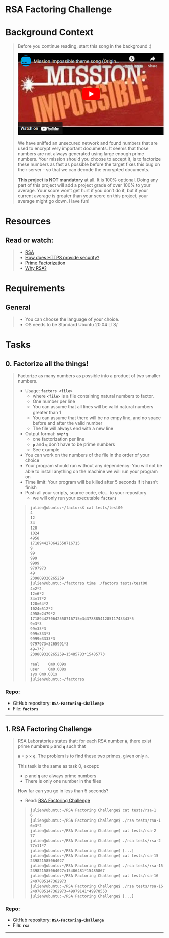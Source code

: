 # RSA Factoring Challenge

# Background Context
> Before you continue reading, start this song in the background :)
> 
> [![Video Alt Text](./assets/RSA.png)](https://www.youtube.com/watch?v=tGSUjuSBt1A)
>   
> 
> We have sniffed an unsecured network and found numbers that are used to encrypt very important documents. It seems that those numbers are not always generated using large enough prime numbers. Your mission should you choose to accept it, is to factorize these numbers as fast as possible before the target fixes this bug on their server - so that we can decode the encrypted documents.
> 
> **This project is NOT mandatory** at all. It is 100% optional. Doing any part of this project will add a project grade of over 100% to your average. Your score won’t get hurt if you don’t do it, but if your current average is greater than your score on this project, your average might go down. Have fun!

# Resources

## **Read or watch**:
> -   [RSA](https://en.wikipedia.org/wiki/RSA_cryptosystem "RSA")
> -   [How does HTTPS provide security?](https://stackoverflow.com/questions/3968095/how-does-https-provide-security "How does HTTPS provide security?")
> -   [Prime Factorization](https://privacycanada.net/mathematics/prime-factorization/ "Prime Factorization")
> -   [Why RSA?](https://jaredatandi.hashnode.dev/rsa-factoring "Why RSA?")

# Requirements

## General
> -   You can choose the language of your choice.
> -   OS needs to be Standard Ubuntu 20.04 LTS/

# Tasks

## 0\. Factorize all the things!
> Factorize as many numbers as possible into a product of two smaller numbers.
> 
> -   Usage: **`factors <file>`**
>     -   where **`<file>`** is a file containing natural numbers to factor.
>     -   One number per line
>     -   You can assume that all lines will be valid natural numbers greater than 1
>     -   You can assume that there will be no empy line, and no space before and after the valid number
>     -   The file will always end with a new line
> -   Output format: **`n=p*q`**
>     -   one factorization per line
>     -   **`p`** and **`q`** don’t have to be prime numbers
>     -   See example
> -   You can work on the numbers of the file in the order of your choice
> -   Your program should run without any dependency: You will not be able to install anything on the machine we will run your program on
> -   Time limit: Your program will be killed after 5 seconds if it hasn’t finish
> -   Push all your scripts, source code, etc… to your repository
>     -   we will only run your executable **`factors`**
>
>> ```
>> julien@ubuntu:~/factors$ cat tests/test00 
>> 4
>> 12
>> 34
>> 128
>> 1024
>> 4958
>> 1718944270642558716715
>> 9
>> 99
>> 999
>> 9999
>> 9797973
>> 49
>> 239809320265259
>> julien@ubuntu:~/factors$ time ./factors tests/test00
>> 4=2*2
>> 12=6*2
>> 34=17*2
>> 128=64*2
>> 1024=512*2
>> 4958=2479*2
>> 1718944270642558716715=343788854128511743343*5
>> 9=3*3
>> 99=33*3
>> 999=333*3
>> 9999=3333*3
>> 9797973=3265991*3
>> 49=7*7
>> 239809320265259=15485783*15485773
>> 
>> real    0m0.009s
>> user    0m0.008s
>> sys 0m0.001s
>> julien@ubuntu:~/factors$ 
>> ```

### **Repo:**

-   GitHub repository: **`RSA-Factoring-Challenge`**
-   File: **`factors`**

---

## 1\. RSA Factoring Challenge
> RSA Laboratories states that: for each RSA number **`n`**, there exist prime numbers **`p`** and **`q`** such that
> 
> **`n`** = **`p`** × **`q`**. The problem is to find these two primes, given only **`n`**.
> 
> This task is the same as task 0, except:
> 
> -   **`p`** and **`q`** are always prime numbers
> -   There is only one number in the files
> 
> How far can you go in less than 5 seconds?
> 
> -   Read: [RSA Factoring Challenge](https://en.wikipedia.org/wiki/RSA_Factoring_Challenge "RSA Factoring Challenge")
> 
>> ```
>> julien@ubuntu:~/RSA Factoring Challenge$ cat tests/rsa-1
>> 6
>> julien@ubuntu:~/RSA Factoring Challenge$ ./rsa tests/rsa-1
>> 6=3*2
>> julien@ubuntu:~/RSA Factoring Challenge$ cat tests/rsa-2
>> 77
>> julien@ubuntu:~/RSA Factoring Challenge$ ./rsa tests/rsa-2
>> 77=11*7
>> julien@ubuntu:~/RSA Factoring Challenge$ [...]  
>> julien@ubuntu:~/RSA Factoring Challenge$ cat tests/rsa-15
>> 239821585064027
>> julien@ubuntu:~/RSA Factoring Challenge$ ./rsa tests/rsa-15 
>> 239821585064027=15486481*15485867
>> julien@ubuntu:~/RSA Factoring Challenge$ cat tests/rsa-16
>> 2497885147362973
>> julien@ubuntu:~/RSA Factoring Challenge$ ./rsa tests/rsa-16
>> 2497885147362973=49979141*49978553
>> julien@ubuntu:~/RSA Factoring Challenge$ [...]
>> ```

### **Repo:**

-   GitHub repository: **`RSA-Factoring-Challenge`**
-   File: **`rsa`**

---
